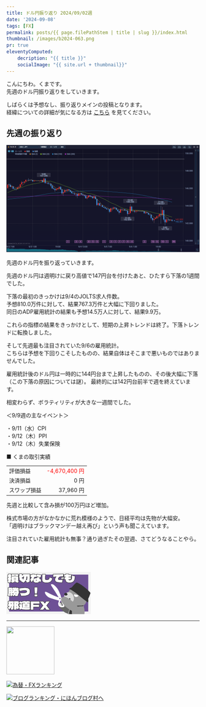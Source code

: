 ```yaml
---
title: ドル円振り返り 2024/09/02週
date: '2024-09-08'
tags: [FX]
permalink: posts/{{ page.filePathStem | title | slug }}/index.html
thumbnail: /images/b2024-063.png
pr: true
eleventyComputed:
    decription: "{{ title }}"
    socialImage: "{{ site.url + thumbnail}}"
---
```


こんにちわ。くまです。<br/>
先週のドル円振り返りをしていきます。

しばらくは予想なし、振り返りメインの投稿となります。<br/>
経緯についての詳細が気になる方は <a href="/posts/posts2024-056/">こちら</a> を見てください。

## 先週の振り返り

![](/images/b2024-063-01.png)

先週のドル円を振り返っていきます。

先週のドル円は週明けに戻り高値で147円台を付けたあと、ひたすら下落の1週間でした。

下落の最初のきっかけは9/4のJOLTS求人件数。<br/>
予想810.0万件に対して、結果767.3万件と大幅に下回りました。<br/>
同日のADP雇用統計の結果も予想14.5万人に対して、結果9.9万。

これらの指標の結果をきっかけとして、短期の上昇トレンドは終了。下落トレンドに転換しました。

そして先週最も注目されていた9/6の雇用統計。<br/>
こちらは予想を下回りこそしたものの、結果自体はそこまで悪いものではありませんでした。<br/>

雇用統計後のドル円は一時的に144円台まで上昇したものの、その後大幅に下落（この下落の原因については謎）。
最終的には142円台前半で週を終えています。<br/>

相変わらず、ボラティリティが大きな一週間でした。

＜9/9週の主なイベント＞

・9/11（水）CPI<br/>
・9/12（木）PPI<br/>
・9/12（木）失業保険<br/>

■ くまの取引実績

<table style="min-width:18rem">
<tr>
    <td>評価損益</td>
    <td style="text-align:right; color:red;">-4,670,400 円</td>
</tr>
<tr><td>決済損益</td><td style="text-align:right">0 円</tr></tr>
<tr><td>スワップ損益</td><td style="text-align:right"> 37,960 円 </td></tr>
</table>

先週と比較して含み損が100万円ほど増加。

株式市場の方がなかなかに荒れ模様のようで、日経平均は先物が大幅安。<br/>
「週明けはブラックマンデー越え再び」という声も聞こえています。

注目されていた雇用統計も無事？通り過ぎたその翌週、さてどうなることやら。<br/>


## 関連記事

<a class="internal-link" href="/posts/posts2024-036/">
    <img src="/images/b2024-036.png">
</a>

<br/>
<hr/>

<a href="https://px.a8.net/svt/ejp?a8mat=3YYPVE+94NAPE+1WP2+61C2P" rel="nofollow">
<img border="0" width="125" height="125" alt="" src="https://www21.a8.net/svt/bgt?aid=240125306552&wid=001&eno=01&mid=s00000008903001014000&mc=1"></a>
<img border="0" width="1" height="1" src="https://www17.a8.net/0.gif?a8mat=3YYPVE+94NAPE+1WP2+61C2P" alt="">

<a href="https://blog.with2.net/link/?id=2111205&cid=1532" title="為替・FXランキング"><img alt="為替・FXランキング" width="110" height="31" src="https://blog.with2.net/img/banner/c/banner_1/br_c_1532_1.gif"></a>

<a href="https://blogmura.com/ranking/in?p_cid=11188911" target="_blank"><img src="https://b.blogmura.com/88_31.gif" width="88" height="31" border="0" alt="ブログランキング・にほんブログ村へ" /></a>


<style>
.internal-link {
    img { width: 220px; }
}
</style>